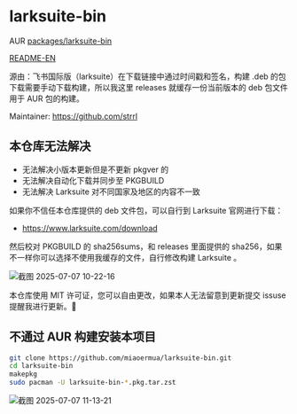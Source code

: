 # larksuite-bin
AUR [packages/larksuite-bin](https://aur.archlinux.org/packages/larksuite-bin)

[README-EN](/REMEAD-EN.md)

源由：飞书国际版（larksuite）在下载链接中通过时间戳和签名，构建 .deb 的包下载需要手动下载构建，所以我这里 releases 就缓存一份当前版本的 deb 包文件用于 AUR 包的构建。

Maintainer: https://github.com/strrl

## 本仓库无法解决

- 无法解决小版本更新但是不更新 pkgver 的
- 无法解决自动化下载并同步至 PKGBUILD
- 无法解决 Larksuite 对不同国家及地区的内容不一致

如果你不信任本仓库提供的 deb 文件包，可以自行到 Larksuite 官网进行下载：
- https://www.larksuite.com/download

然后校对 PKGBUILD 的 sha256sums，和 releases 里面提供的 sha256，如果不一样你可以选择不使用我缓存的文件，自行修改构建 Larksuite 。

![截图 2025-07-07 10-22-16](https://github.com/user-attachments/assets/cc72253e-fa4c-42a2-83c6-ed49b40e65b3)

本仓库使用 MIT 许可证，您可以自由更改，如果本人无法留意到更新提交 issuse 提醒我进行更新。🤗

## 不通过 AUR 构建安装本项目

```sh
git clone https://github.com/miaoermua/larksuite-bin.git
cd larksuite-bin
makepkg
sudo pacman -U larksuite-bin-*.pkg.tar.zst
```

![截图 2025-07-07 11-13-21](https://github.com/user-attachments/assets/ff4aabfb-ee3a-475b-b5fb-221aa4bf2529)

<!--
## 通过 AUR 安装

还在旧版本，没完全谈完

```sh
paru -S larksuite-bin
```
--->
